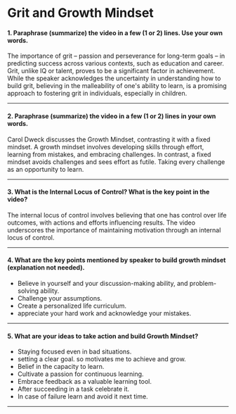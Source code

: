 # Grit and Growth Mindset

#### 1. Paraphrase (summarize) the video in a few (1 or 2) lines. Use your own words.

The importance of grit – passion and perseverance for long-term goals – in predicting success across various contexts, such as education and career. Grit, unlike IQ or talent, proves to be a significant factor in achievement. While the speaker acknowledges the uncertainty in understanding how to build grit, believing in the malleability of one's ability to learn, is a promising approach to fostering grit in individuals, especially in children.

---

#### 2. Paraphrase (summarize) the video in a few (1 or 2) lines in your own words.

Carol Dweck discusses the Growth Mindset, contrasting it with a fixed mindset. A growth mindset involves developing skills through effort, learning from mistakes, and embracing challenges. In contrast, a fixed mindset avoids challenges and sees effort as futile. Taking every challenge as an opportunity to learn. 

---

#### 3. What is the Internal Locus of Control? What is the key point in the video?

The internal locus of control involves believing that one has control over life outcomes, with actions and efforts influencing results. The video underscores the importance of maintaining motivation through an internal locus of control.

---

#### 4. What are the key points mentioned by speaker to build growth mindset (explanation not needed).

- Believe in yourself and your discussion-making ability, and problem-solving ability.
- Challenge your assumptions.
- Create a personalized life curriculum.
- appreciate your hard work and acknowledge your mistakes.
  
---

#### 5. What are your ideas to take action and build Growth Mindset?

- Staying focused even in bad situations.
- setting a clear goal. so motivates me to achieve and grow.
- Belief in the capacity to learn.
- Cultivate a passion for continuous learning.
- Embrace feedback as a valuable learning tool.
- After succeeding in a task celebrate it.
- In case of failure learn and avoid it next time.

---
